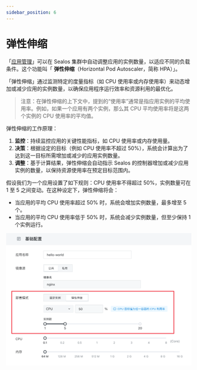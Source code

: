 ```yaml
---
sidebar_position: 6
---
```


# 弹性伸缩

「[应用管理](/guides/applaunchpad/applaunchpad.md)」可以在 Sealos 集群中自动调整应用的实例数量，以适应不同的负载条件。这个功能叫「
**弹性伸缩**（Horizontal Pod Autoscaler，简称 HPA）」。

「弹性伸缩」通过监测特定的度量指标（如 CPU 使用率或内存使用率）来动态增加或减少应用的实例数量，以确保应用程序运行效率和资源利用的最优化。

> 注意：在弹性伸缩的上下文中，提到的“使用率”通常是指应用实例的平均使用率。例如，如果一个应用有两个实例，那么其 CPU 平均使用率将是这两个实例的 CPU 使用率的平均值。

弹性伸缩的工作原理：

1. **监控**：持续监控应用的关键性能指标，如 CPU 使用率或内存使用量。
2. **决策**：根据设定的目标（例如 CPU 使用率不超过 50%），系统会计算出为了达到这一目标所需增加或减少的应用实例数量。
3. **调整**：基于计算结果，弹性伸缩会自动指示 Sealos 的控制器增加或减少应用实例的数量，以保持资源使用率在预定目标范围内。

假设我们为一个应用设置了如下规则：CPU 使用率不得超过 50%，实例数量可在 1 至 5 之间变动。在这种设定下，弹性伸缩将会：

- 当应用的平均 CPU 使用率超过 50% 时，系统会增加实例数量，最多增至 5 个。
- 当应用的平均 CPU 使用率低于 50% 时，系统会减少实例数量，但至少保持 1 个实例运行。

![](./images/autoscale.png)